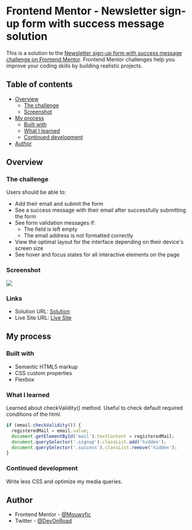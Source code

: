# Frontend Mentor - Newsletter sign-up form with success message solution

This is a solution to the [Newsletter sign-up form with success message challenge on Frontend Mentor](https://www.frontendmentor.io/challenges/newsletter-signup-form-with-success-message-3FC1AZbNrv). Frontend Mentor challenges help you improve your coding skills by building realistic projects.

## Table of contents

- [Overview](#overview)
  - [The challenge](#the-challenge)
  - [Screenshot](#screenshot)
- [My process](#my-process)
  - [Built with](#built-with)
  - [What I learned](#what-i-learned)
  - [Continued development](#continued-development)
- [Author](#author)

## Overview

### The challenge

Users should be able to:

- Add their email and submit the form
- See a success message with their email after successfully submitting the form
- See form validation messages if:
  - The field is left empty
  - The email address is not formatted correctly
- View the optimal layout for the interface depending on their device's screen size
- See hover and focus states for all interactive elements on the page

### Screenshot

![](/assets/images/Capture%20d'écran%202024-04-06%20174608.png)

### Links

- Solution URL: [Solution](https://www.frontendmentor.io/solutions/newsletter-sign-up-with-succes-jcQ_C-GMes)
- Live Site URL: [Live Site](https://github.com/mouwaficbdr/newsletter-sign-up-with-success-message-main)

## My process

### Built with

- Semantic HTML5 markup
- CSS custom properties
- Flexbox

### What I learned

Learned about checkValidity() method. Useful to check default required conditions of the html.

```js
if (email.checkValidity()) {
  registeredMail = email.value;
  document.getElementById('mail').textContent = registeredMail;
  document.querySelector('.signup').classList.add('hidden');
  document.querySelector('.success').classList.remove('hidden');
}
```

### Continued development

Write less CSS and optimize my media queries.

## Author

- Frontend Mentor - [@Mouwvfic](https://www.frontendmentor.io/profile/@mouwaficbdr)
- Twitter - [@DevOnRoad](https://www.twitter.com/DevOnRoad)
